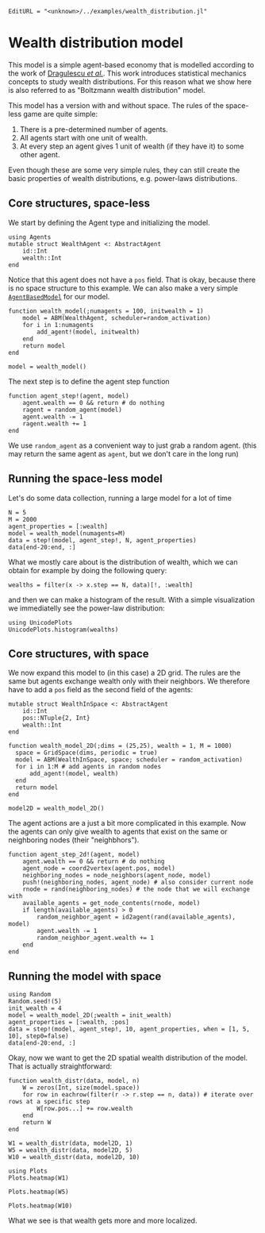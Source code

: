 ```@meta
EditURL = "<unknown>/../examples/wealth_distribution.jl"
```

# Wealth distribution model

This model is a simple agent-based economy that is modelled according
to the work of [Dragulescu *et al.*](https://arxiv.org/abs/cond-mat/0211175).
This work introduces statistical mechanics concepts to study wealth distributions.
For this reason what we show here is also referred to as "Boltzmann wealth
distribution" model.

This model has a version with and without space.
The rules of the space-less game are quite simple:
1. There is a pre-determined number of agents.
2. All agents start with one unit of wealth.
3. At every step an agent gives 1 unit of wealth (if they have it) to some other agent.

Even though these are some very simple rules, they can still create the basic
properties of wealth distributions, e.g. power-laws distributions.

## Core structures, space-less
We start by defining the Agent type and initializing the model.

```@example wealth_distribution
using Agents
mutable struct WealthAgent <: AbstractAgent
    id::Int
    wealth::Int
end
```

Notice that this agent does not have a `pos` field. That is okay, because
there is no space structure to this example.
We can also make a very simple [`AgentBasedModel`](@ref) for our model.

```@example wealth_distribution
function wealth_model(;numagents = 100, initwealth = 1)
    model = ABM(WealthAgent, scheduler=random_activation)
    for i in 1:numagents
        add_agent!(model, initwealth)
    end
    return model
end

model = wealth_model()
```

The next step is to define the agent step function

```@example wealth_distribution
function agent_step!(agent, model)
    agent.wealth == 0 && return # do nothing
    ragent = random_agent(model)
    agent.wealth -= 1
    ragent.wealth += 1
end
```

We use `random_agent` as a convenient way to just grab a random agent.
(this may return the same agent as `agent`, but we don't care in the long run)

## Running the space-less model
Let's do some data collection, running a large model for a lot of time

```@example wealth_distribution
N = 5
M = 2000
agent_properties = [:wealth]
model = wealth_model(numagents=M)
data = step!(model, agent_step!, N, agent_properties)
data[end-20:end, :]
```

What we mostly care about is the distribution of wealth,
which we can obtain for example by doing the following query:

```@example wealth_distribution
wealths = filter(x -> x.step == N, data)[!, :wealth]
```

and then we can make a histogram of the result.
With a simple visualization we immediatelly see the power-law distribution:

```@example wealth_distribution
using UnicodePlots
UnicodePlots.histogram(wealths)
```

## Core structures, with space
We now expand this model to (in this case) a 2D grid. The rules are the same
but agents exchange wealth only with their neighbors.
We therefore have to add a `pos` field as the second field of the agents:

```@example wealth_distribution
mutable struct WealthInSpace <: AbstractAgent
    id::Int
    pos::NTuple{2, Int}
    wealth::Int
end

function wealth_model_2D(;dims = (25,25), wealth = 1, M = 1000)
  space = GridSpace(dims, periodic = true)
  model = ABM(WealthInSpace, space; scheduler = random_activation)
  for i in 1:M # add agents in random nodes
      add_agent!(model, wealth)
  end
  return model
end

model2D = wealth_model_2D()
```

The agent actions are a just a bit more complicated in this example.
Now the agents can only give wealth to agents that exist on the same or
neighboring nodes (their "neighbhors").

```@example wealth_distribution
function agent_step_2d!(agent, model)
    agent.wealth == 0 && return # do nothing
    agent_node = coord2vertex(agent.pos, model)
    neighboring_nodes = node_neighbors(agent_node, model)
    push!(neighboring_nodes, agent_node) # also consider current node
    rnode = rand(neighboring_nodes) # the node that we will exchange with
    available_agents = get_node_contents(rnode, model)
    if length(available_agents) > 0
        random_neighbor_agent = id2agent(rand(available_agents), model)
        agent.wealth -= 1
        random_neighbor_agent.wealth += 1
    end
end
```

## Running the model with space

```@example wealth_distribution
using Random
Random.seed!(5)
init_wealth = 4
model = wealth_model_2D(;wealth = init_wealth)
agent_properties = [:wealth, :pos]
data = step!(model, agent_step!, 10, agent_properties, when = [1, 5, 10], step0=false)
data[end-20:end, :]
```

Okay, now we want to get the 2D spatial wealth distribution of the model.
That is actually straightforward:

```@example wealth_distribution
function wealth_distr(data, model, n)
    W = zeros(Int, size(model.space))
    for row in eachrow(filter(r -> r.step == n, data)) # iterate over rows at a specific step
        W[row.pos...] += row.wealth
    end
    return W
end

W1 = wealth_distr(data, model2D, 1)
W5 = wealth_distr(data, model2D, 5)
W10 = wealth_distr(data, model2D, 10)
```

```@example wealth_distribution
using Plots
Plots.heatmap(W1)
```

```@example wealth_distribution
Plots.heatmap(W5)
```

```@example wealth_distribution
Plots.heatmap(W10)
```

What we see is that wealth gets more and more localized.

